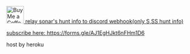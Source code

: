 <a href='https://ko-fi.com/iamskyblue' target='_blank'><img height='35' style='border:0px;height:46px;' src='https://az743702.vo.msecnd.net/cdn/kofi1.png?v=0' border='0' alt='Buy Me a Coffee at ko-fi.com' />
relay sonar's hunt info to discord webhook(only S,SS hunt info)

subscribe here: https://forms.gle/AJ1EgHJkt6nFHm1D6

host by heroku
